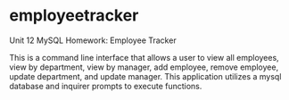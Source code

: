 # employeetracker
Unit 12 MySQL Homework: Employee Tracker

This is a command line interface that allows a user to view all employees, view by department, view by manager, add employee, remove employee, update department, and update manager. This application utilizes a mysql database and inquirer prompts to execute functions.

